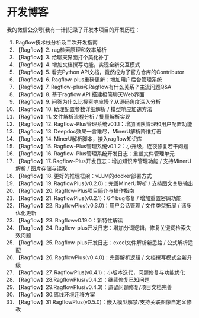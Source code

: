 # 开发博客

我的微信公众号[我有一计]记录了开发本项目的开发历程：

1. Ragflow技术栈分析及二次开发指南  
2. 【Ragflow】2. rag检索原理和效率解析  
3. 【Ragflow】3. 给聊天界面打个美化补丁  
4. 【Ragflow】4. 增加文档撰写功能，实现全新交互模式  
5. 【Ragflow】5. 看完Python API文档，竟然成为了官方仓库的Contributor  
6. 【Ragflow】6. Ragflow-plus重磅更新：增加用户后台管理系统  
7. 【Ragflow】7. Ragflow-plus和Ragflow有什么关系？主流问题Q&A  
8. 【Ragflow】8. 基于ragflow API 搭建极简聊天Web界面  
9. 【Ragflow】9. 问答为什么比搜索响应慢？从源码角度深入分析  
10. 【Ragflow】10. 助理配置参数详细解析 / 模型响应加速方法  
11. 【Ragflow】11. 文件解析流程分析 / 批量解析实现  
12. 【Ragflow】12. Ragflow-Plus管理系统v0.1.1：增加团队管理和用户配置功能  
13. 【Ragflow】13. Deepdoc效果一言难尽，MinerU解析降维打击  
14. 【Ragflow】14. MinerU解析脚本，接入ragflow知识库  
15. 【Ragflow】15. Ragflow-Plus管理系统v0.1.2：小升级，连夜修复若干问题  
16. 【Ragflow】16. Ragflow-Plus管理系统开发日志：重塑文件管理单元  
17. 【Ragflow】17. Ragflow-Plus开发日志：增加知识库管理功能 / 支持MinerU解析 / 图片存储与读取  
18. 【Ragflow】18. 更好的推理框架：vLLM的docker部署方式  
19. 【Ragflow】19. RagflowPlus(v0.2.0)：完善MinerU解析 / 支持图文关联输出  
20. 【Ragflow】20. Ragflow-Plus项目简介与操作指南  
21. 【Ragflow】21. RagflowPlus(v0.2.1)：6个bug修复 / 增加重置密码功能  
22. 【Ragflow】22. RagflowPlus(v0.3.0)：用户会话管理 / 文件类型拓展 / 诸多优化更新  
23. 【Ragflow】23. Ragflowv0.19.0：新特性解读  
24. 【Ragflow】24. Ragflow-plus开发日志：增加分词逻辑，修复关键词检索失效问题  
25. 【Ragflow】25. Ragflow-plus开发日志：excel文件解析新思路 / 公式解析适配  
26. 【Ragflow】26. RagflowPlus(v0.4.0)：完善解析逻辑 / 文档撰写模式全新升级  
27. 【Ragflow】27. RagflowPlus(v0.4.1)：小版本迭代，问题修复与功能优化
28. 【Ragflow】28.RagflowPlus(v0.4.2)：继续修复已知问题  
29. 【Ragflow】29.RagflowPlus(v0.4.3)：遗留问题修复/项目文档完善
30. 【Ragflow】30.离线环境迁移方案
31. 【Ragflow】31.RagflowPlus(v0.5.0)：嵌入模型解禁/支持关联图像自定义修改